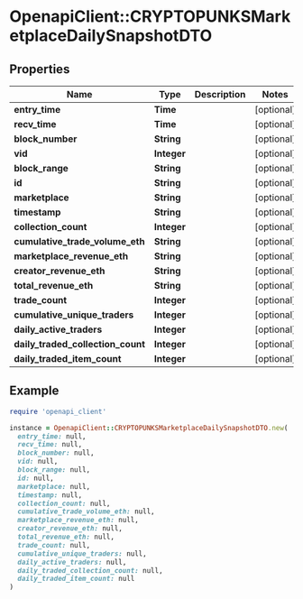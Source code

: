 # OpenapiClient::CRYPTOPUNKSMarketplaceDailySnapshotDTO

## Properties

| Name | Type | Description | Notes |
| ---- | ---- | ----------- | ----- |
| **entry_time** | **Time** |  | [optional] |
| **recv_time** | **Time** |  | [optional] |
| **block_number** | **String** |  | [optional] |
| **vid** | **Integer** |  | [optional] |
| **block_range** | **String** |  | [optional] |
| **id** | **String** |  | [optional] |
| **marketplace** | **String** |  | [optional] |
| **timestamp** | **String** |  | [optional] |
| **collection_count** | **Integer** |  | [optional] |
| **cumulative_trade_volume_eth** | **String** |  | [optional] |
| **marketplace_revenue_eth** | **String** |  | [optional] |
| **creator_revenue_eth** | **String** |  | [optional] |
| **total_revenue_eth** | **String** |  | [optional] |
| **trade_count** | **Integer** |  | [optional] |
| **cumulative_unique_traders** | **Integer** |  | [optional] |
| **daily_active_traders** | **Integer** |  | [optional] |
| **daily_traded_collection_count** | **Integer** |  | [optional] |
| **daily_traded_item_count** | **Integer** |  | [optional] |

## Example

```ruby
require 'openapi_client'

instance = OpenapiClient::CRYPTOPUNKSMarketplaceDailySnapshotDTO.new(
  entry_time: null,
  recv_time: null,
  block_number: null,
  vid: null,
  block_range: null,
  id: null,
  marketplace: null,
  timestamp: null,
  collection_count: null,
  cumulative_trade_volume_eth: null,
  marketplace_revenue_eth: null,
  creator_revenue_eth: null,
  total_revenue_eth: null,
  trade_count: null,
  cumulative_unique_traders: null,
  daily_active_traders: null,
  daily_traded_collection_count: null,
  daily_traded_item_count: null
)
```

